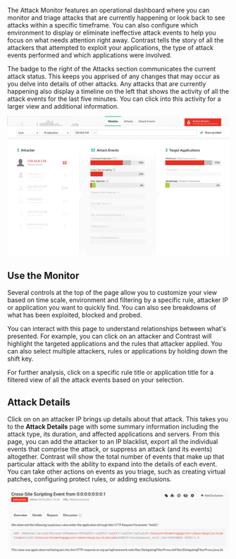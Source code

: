 <!--
title: "Attack Monitor"
description: "Overview of monitoring attacks"
tags: "protection manage overview attacks monitor"
-->

The Attack Monitor features an operational dashboard where you can monitor and triage attacks that are currently happening or look back to see attacks within a specific timeframe. You can also configure which environment to display or eliminate ineffective attack events to help you focus on what needs attention right away. Contrast tells the story of all the attackers that attempted to exploit your applications, the type of attack events performed and which applications were involved. 

The badge to the right of the Attacks section communicates the current attack status. This keeps you apprised of any changes that may occur as you delve into details of other attacks. Any attacks that are currently happening also display a timeline on the left that shows the activity of all the attack events for the last five minutes. You can click into this activity for a larger view and additional information.

<a href="assets/images/Attack_Monitor.png" rel="lightbox" title="Attack Monitor"><img class="thumbnail" src="assets/images/Attack_Monitor.png"/></a>

## Use the Monitor

Several controls at the top of the page allow you to customize your view based on  time scale, environment and filtering by a specific rule, attacker IP or application you want to quickly find. You can also see breakdowns of what has been exploited, blocked and probed. 

You can interact with this page to understand relationships between what's presented. For example, you can click on an attacker and Contrast will highlight the targeted applications and the rules that attacker applied. You can also select multiple attackers, rules or applications by holding down the shift key. 

For further analysis, click on a specific rule title or application title for a filtered view of all the attack events based on your selection.

## Attack Details

Click on on an attacker IP brings up details about that attack. This takes you to the **Attack Details** page with some summary information including the attack type, its duration, and affected applications and servers. From this page, you can add the attacker to an IP blacklist, export all the individual events that comprise the attack, or suppress an attack (and its events) altogether. Contrast will show the total number of events that make up that particular attack with the ability to expand into the details of each event. You can take other actions on events as you triage, such as creating virtual patches, configuring protect rules, or adding exclusions.  

<a href="assets/images/Attack_Event.png" rel="lightbox" title="Attack Event Details"><img class="thumbnail" src="assets/images/Attack_Event.png"/></a>


